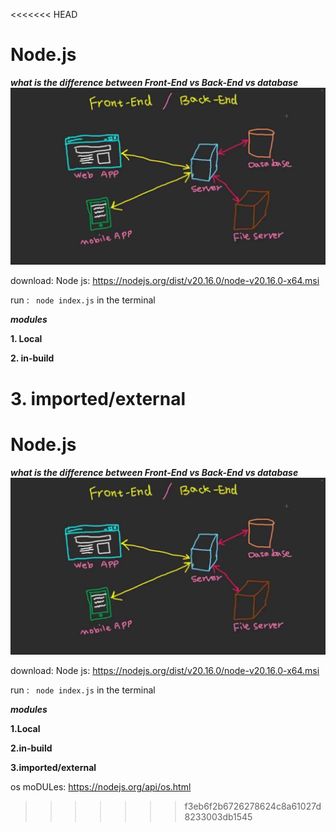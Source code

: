<<<<<<< HEAD
# Node.js

***what is the difference between Front-End vs Back-End vs database***
![alt text](maxresdefault.jpg)

download: Node js:  https://nodejs.org/dist/v20.16.0/node-v20.16.0-x64.msi

run : ``` node index.js``` in the terminal


***modules***

**1. Local**

**2. in-build**

**3. imported/external**
=======
# Node.js

***what is the difference between Front-End vs Back-End vs database***
![alt text](maxresdefault.jpg)

download: Node js:  https://nodejs.org/dist/v20.16.0/node-v20.16.0-x64.msi

run : ``` node index.js``` in the terminal


***modules***

**1.Local**

**2.in-build**

**3.imported/external**

os moDULes:
https://nodejs.org/api/os.html
>>>>>>> f3eb6f2b6726278624c8a61027d8233003db1545

